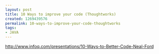 ```yaml
---
layout: post
title: 10 Ways to improve your code (Thoughtworks)
created: 1269439576
permalink: 10-ways-to-improve-your-code-thoughtworks
tags:
- JAVA
---
```

<p><a href="http://www.infoq.com/presentations/10-Ways-to-Better-Code-Neal-Ford">http://www.infoq.com/presentations/10-Ways-to-Better-Code-Neal-Ford</a></p>
